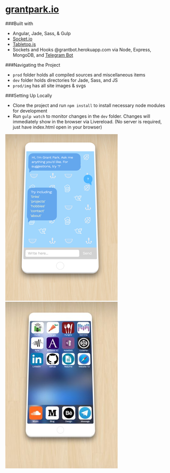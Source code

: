 # [grantpark.io](http://grantpark.io)
###Built with
* Angular, Jade, Sass, & Gulp  
* [Socket.io](http://socket.io/)  
* [Tabletop.js](https://github.com/jsoma/tabletop)  
* Sockets and Hooks @grantbot.herokuapp.com via Node, Express, MongoDB, and [Telegram Bot](https://core.telegram.org/bots/api)

###Navigating the Project
* `prod` folder holds all compiled sources and miscellaneous items
* `dev` folder holds directories for Jade, Sass, and JS
* `prod/img` has all site images & svgs  

###Setting Up Locally
* Clone the project and run `npm install` to install necessary node modules for development
* Run `gulp watch` to monitor changes in the `dev` folder. Changes will immediately show in the browser via Livereload. (No server is required, just have index.html open in your browser)

![](prod/img/website2.png?raw=true "Grant Hyun Park")
![](prod/img/website.jpg?raw=true "Grant Hyun Park")
